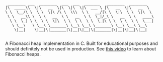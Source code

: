 ```
 ________ ___  ________  ___  ___  _______   ________  ________   
|\  _____\\  \|\   __  \|\  \|\  \|\  ___ \ |\   __  \|\   __  \  
\ \  \__/\ \  \ \  \|\ /\ \  \\\  \ \   __/|\ \  \|\  \ \  \|\  \ 
 \ \   __\\ \  \ \   __  \ \   __  \ \  \_|/_\ \   __  \ \   ____\
  \ \  \_| \ \  \ \  \|\  \ \  \ \  \ \  \_|\ \ \  \ \  \ \  \___|
   \ \__\   \ \__\ \_______\ \__\ \__\ \_______\ \__\ \__\ \__\   
    \|__|    \|__|\|_______|\|__|\|__|\|_______|\|__|\|__|\|__|   
                                                                     
```

A Fibonacci heap implementation in C. Built for educational purposes and should definitely not be used in production. See [this video](https://www.youtube.com/watch?v=6JxvKfSV9Ns&t=1322s) to learn about Fibonacci heaps.
